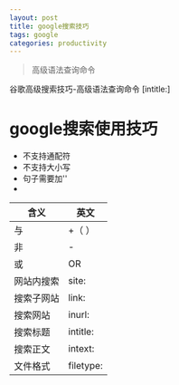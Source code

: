 ```yaml
---
layout: post
title: google搜索技巧
tags: google 
categories: productivity
---
```


> 高级语法查询命令

谷歌高级搜索技巧-高级语法查询命令
[intitle:]
# google搜索使用技巧

* 不支持通配符
* 不支持大小写
* 句子需要加''
* 

含义 | 英文
-- | --
与 | +（ ）
非 | -
或 | OR
网站内搜索 | site:
搜索子网站 | link:
搜索网站 | inurl:
搜索标题 | intitle:
搜索正文 | intext:
文件格式 | filetype: 
